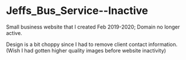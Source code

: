 # Jeffs_Bus_Service--Inactive

Small business website that I created Feb 2019-2020; Domain no longer active.

Design is a bit choppy since I had to remove client contact information.
(Wish I had gotten higher quality images before website inactivity)

